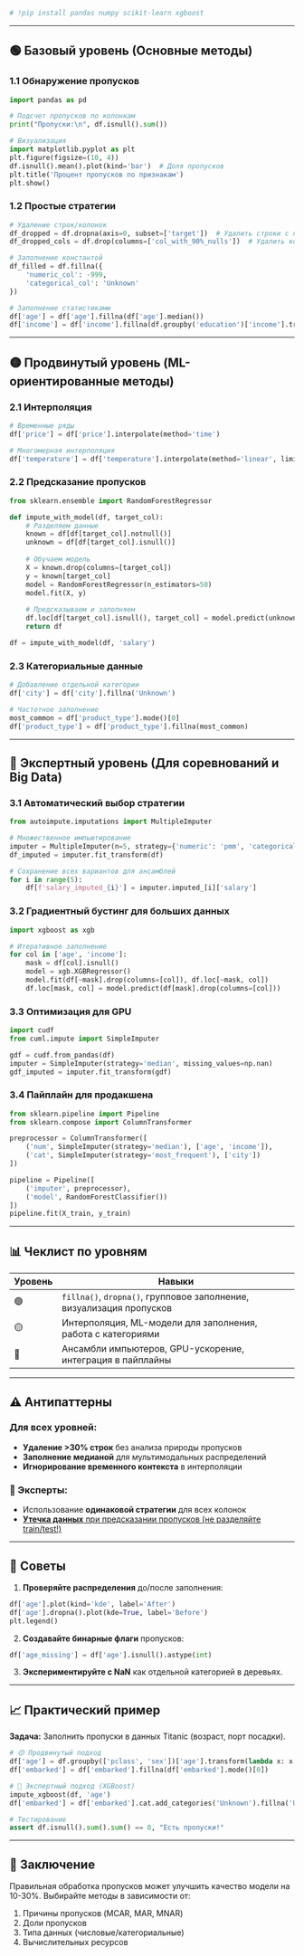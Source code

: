 ```python
# !pip install pandas numpy scikit-learn xgboost
```

---

## 🟢 Базовый уровень (Основные методы)

### 1.1 Обнаружение пропусков
```python
import pandas as pd

# Подсчет пропусков по колонкам
print("Пропуски:\n", df.isnull().sum())

# Визуализация
import matplotlib.pyplot as plt
plt.figure(figsize=(10, 4))
df.isnull().mean().plot(kind='bar')  # Доля пропусков
plt.title('Процент пропусков по признакам')
plt.show()
```

### 1.2 Простые стратегии
```python
# Удаление строк/колонок
df_dropped = df.dropna(axis=0, subset=['target'])  # Удалить строки с пропуском в target
df_dropped_cols = df.drop(columns=['col_with_90%_nulls'])  # Удалить колонку

# Заполнение константой
df_filled = df.fillna({
    'numeric_col': -999,
    'categorical_col': 'Unknown'
})

# Заполнение статистиками
df['age'] = df['age'].fillna(df['age'].median())
df['income'] = df['income'].fillna(df.groupby('education')['income'].transform('mean'))
```

---

## 🟡 Продвинутый уровень (ML-ориентированные методы)

### 2.1 Интерполяция
```python
# Временные ряды
df['price'] = df['price'].interpolate(method='time') 

# Многомерная интерполяция
df['temperature'] = df['temperature'].interpolate(method='linear', limit_direction='both')
```

### 2.2 Предсказание пропусков
```python
from sklearn.ensemble import RandomForestRegressor

def impute_with_model(df, target_col):
    # Разделяем данные
    known = df[df[target_col].notnull()]
    unknown = df[df[target_col].isnull()]
    
    # Обучаем модель
    X = known.drop(columns=[target_col])
    y = known[target_col]
    model = RandomForestRegressor(n_estimators=50)
    model.fit(X, y)
    
    # Предсказываем и заполняем
    df.loc[df[target_col].isnull(), target_col] = model.predict(unknown.drop(columns=[target_col]))
    return df

df = impute_with_model(df, 'salary')
```

### 2.3 Категориальные данные
```python
# Добавление отдельной категории
df['city'] = df['city'].fillna('Unknown')

# Частотное заполнение
most_common = df['product_type'].mode()[0]
df['product_type'] = df['product_type'].fillna(most_common)
```

---

## 🔴 Экспертный уровень (Для соревнований и Big Data)

### 3.1 Автоматический выбор стратегии
```python
from autoimpute.imputations import MultipleImputer

# Множественное импьютирование
imputer = MultipleImputer(n=5, strategy={'numeric': 'pmm', 'categorical': 'logreg'})
df_imputed = imputer.fit_transform(df)

# Сохранение всех вариантов для ансамблей
for i in range(5):
    df[f'salary_imputed_{i}'] = imputer.imputed_[i]['salary']
```

### 3.2 Градиентный бустинг для больших данных
```python
import xgboost as xgb

# Итеративное заполнение
for col in ['age', 'income']:
    mask = df[col].isnull()
    model = xgb.XGBRegressor()
    model.fit(df[~mask].drop(columns=[col]), df.loc[~mask, col])
    df.loc[mask, col] = model.predict(df[mask].drop(columns=[col]))
```

### 3.3 Оптимизация для GPU
```python
import cudf
from cuml.impute import SimpleImputer

gdf = cudf.from_pandas(df)
imputer = SimpleImputer(strategy='median', missing_values=np.nan)
gdf_imputed = imputer.fit_transform(gdf)
```

### 3.4 Пайплайн для продакшена
```python
from sklearn.pipeline import Pipeline
from sklearn.compose import ColumnTransformer

preprocessor = ColumnTransformer([
    ('num', SimpleImputer(strategy='median'), ['age', 'income']),
    ('cat', SimpleImputer(strategy='most_frequent'), ['city'])
])

pipeline = Pipeline([
    ('imputer', preprocessor),
    ('model', RandomForestClassifier())
])
pipeline.fit(X_train, y_train)
```

---

## 📊 Чеклист по уровням

| Уровень | Навыки |
|---------|--------|
| 🟢 | `fillna()`, `dropna()`, групповое заполнение, визуализация пропусков |
| 🟡 | Интерполяция, ML-модели для заполнения, работа с категориями |
| 🔴 | Ансамбли импьютеров, GPU-ускорение, интеграция в пайплайны |

---

## ⚠️ Антипаттерны
### Для всех уровней:
- **Удаление >30% строк** без анализа природы пропусков
- **Заполнение медианой** для мультимодальных распределений
- **Игнорирование временного контекста** в интерполяции

### 🔴 Эксперты:
- Использование **одинаковой стратегии** для всех колонок
- [**Утечка данных** при предсказании пропусков (не разделяйте train/test!)](130_10_drops_leak.md)

---

## 🚀 Советы
1. **Проверяйте распределения** до/после заполнения:
```python
df['age'].plot(kind='kde', label='After')
df['age'].dropna().plot(kde=True, label='Before')
plt.legend()
```

2. **Создавайте бинарные флаги** пропусков:
```python
df['age_missing'] = df['age'].isnull().astype(int)
```

3. **Экспериментируйте с NaN** как отдельной категорией в деревьях.

---

## 📈 Практический пример
**Задача:** Заполнить пропуски в данных Titanic (возраст, порт посадки).
```python
# 🟡 Продвинутый подход
df['age'] = df.groupby(['pclass', 'sex'])['age'].transform(lambda x: x.fillna(x.median()))
df['embarked'] = df['embarked'].fillna(df['embarked'].mode()[0])

# 🔴 Экспертный подход (XGBoost)
impute_xgboost(df, 'age')
df['embarked'] = df['embarked'].cat.add_categories('Unknown').fillna('Unknown')
```

```python
# Тестирование
assert df.isnull().sum().sum() == 0, "Есть пропуски!"
```

---

## 📌 Заключение
Правильная обработка пропусков может улучшить качество модели на 10-30%. Выбирайте методы в зависимости от:
1) Причины пропусков (MCAR, MAR, MNAR)  
2) Доли пропусков  
3) Типа данных (числовые/категориальные)  
4) Вычислительных ресурсов
